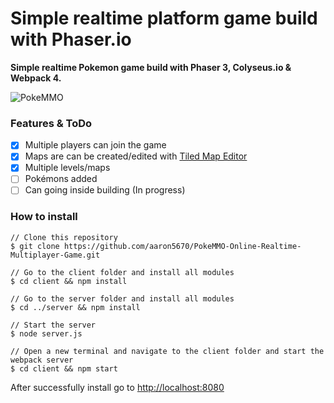 # Simple realtime platform game build with Phaser.io
**Simple realtime Pokemon game build with Phaser 3, Colyseus.io & Webpack 4.**

![PokeMMO](https://github.com/aaron5670/PokeMMO-Online-Realtime-Multiplayer-Game/blob/master/docs/images/PokeMMO.gif?raw=true)

### Features & ToDo
- [x] Multiple players can join the game
- [x] Maps are can be created/edited with [Tiled Map Editor](https://www.mapeditor.org/)
- [x] Multiple levels/maps
- [ ] Pokémons added
- [ ] Can going inside building (In progress)

### How to install
```
// Clone this repository
$ git clone https://github.com/aaron5670/PokeMMO-Online-Realtime-Multiplayer-Game.git

// Go to the client folder and install all modules
$ cd client && npm install

// Go to the server folder and install all modules
$ cd ../server && npm install

// Start the server
$ node server.js

// Open a new terminal and navigate to the client folder and start the webpack server
$ cd client && npm start
```
After successfully install go to [http://localhost:8080](http://localhost:8080/)
